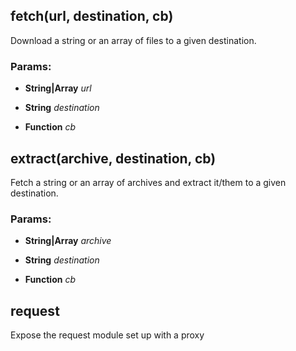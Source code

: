 

<!-- Start lib/actions/fetch.js -->

## fetch(url, destination, cb)

Download a string or an array of files to a given destination.

### Params: 

* **String|Array** *url* 

* **String** *destination* 

* **Function** *cb* 

## extract(archive, destination, cb)

Fetch a string or an array of archives and extract it/them to a given
destination.

### Params: 

* **String|Array** *archive* 

* **String** *destination* 

* **Function** *cb* 

## request

Expose the request module set up with a proxy

<!-- End lib/actions/fetch.js -->

